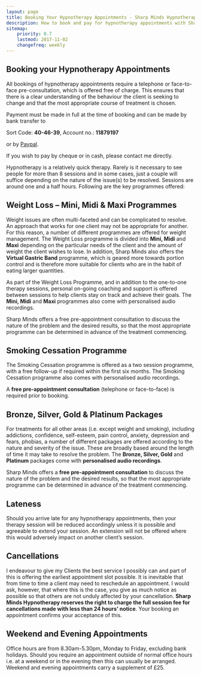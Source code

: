 ```yaml
---
layout: page
title: Booking Your Hypnotherapy Appointments - Sharp Minds Hypnotherapy
description: How to book and pay for hypnotherapy appointments with Sharp Minds Hypnotherapy. NB All bookings do require a FREE pre-consultation.
sitemap:
    priority: 0.7
    lastmod: 2017-11-02
    changefreq: weekly
---
```

## Booking your Hypnotherapy Appointments

All bookings of hypnotherapy appointments require a telephone or face-to-face pre-consultation, which is offered free of charge. This ensures that there is a clear understanding of the behaviour the client is seeking to change and that the most appropriate course of treatment is chosen.

Payment must be made in full at the time of booking and can be made by bank transfer to

Sort Code: **40-46-39**, Account no.: **11879197**

or by [Paypal](...).

If you wish to pay by cheque or in cash, please contact me directly.

Hypnotherapy is a relatively quick therapy. Rarely is it necessary to see people for more than 8 sessions and in some cases, just a couple will suffice depending on the nature of the issue(s) to be resolved. Sessions are around one and a half hours. Following are the key programmes offered:

## Weight Loss – Mini, Midi & Maxi Programmes

Weight issues are often multi-faceted and can be complicated to resolve. An approach that works for one client may not be appropriate for another. For this reason, a number of different programmes are offered for weight management. The Weight Loss programme is divided into **Mini, Midi** and **Maxi** depending on the particular needs of the client and the amount of weight the client wishes to lose. In addition, Sharp Minds also offers the **Virtual Gastric Band** programme, which is geared more towards portion control and is therefore more suitable for clients who are in the habit of eating larger quantities.

As part of the Weight Loss Programme, and in addition to the one-to-one therapy sessions, personal on-going coaching and support is offered between sessions to help clients stay on track and achieve their goals. The **Mini, Midi** and **Maxi** programmes also come with personalised audio recordings.

Sharp Minds offers a free pre-appointment consultation to discuss the nature of the problem and the desired results, so that the most appropriate programme can be determined in advance of the treatment commencing.

## Smoking Cessation Programme

The Smoking Cessation programme is offered as a two session programme, with a free follow-up if required within the first six months.  The Smoking Cessation programme also comes with personalised audio recordings.

A **free pre-appointment consultation** (telephone or face-to-face) is required prior to booking.

## Bronze, Silver, Gold & Platinum Packages

For treatments for all other areas (i.e. except weight and smoking), including addictions, confidence, self-esteem, pain control, anxiety, depression and fears, phobias, a number of different packages are offered according to the nature and severity of the issue. These are broadly based around the length of time it may take to resolve the problem. The **Bronze, Silver, Gold** and **Platinum** packages come with **personalised audio recordings**.

Sharp Minds offers a **free pre-appointment consultation** to discuss the nature of the problem and the desired results, so that the most appropriate programme can be determined in advance of the treatment commencing.

## Lateness

Should you arrive late for any hypnotherapy appointments, then your therapy session will be reduced accordingly unless it is possible and agreeable to extend your session. An extension will not be offered where this would adversely impact on another client’s session.

## Cancellations

I endeavour to give my Clients the best service I possibly can and part of this is offering the earliest appointment slot possible. It is inevitable that from time to time a client may need to reschedule an appointment. I would ask, however, that where this is the case, you give as much notice as possible so that others are not unduly affected by your cancellation. **Sharp Minds Hypnotherapy reserves the right to charge the full session fee for cancellations made with less than 24 hours’ notice**. Your booking an appointment confirms your acceptance of this.

## Weekend and Evening Appointments

Office hours are from 8.30am-5.30pm, Monday to Friday, excluding bank holidays. Should you require an appointment outside of normal office hours i.e. at a weekend or in the evening then this can usually be arranged. Weekend and evening appointments carry a supplement of £25.
